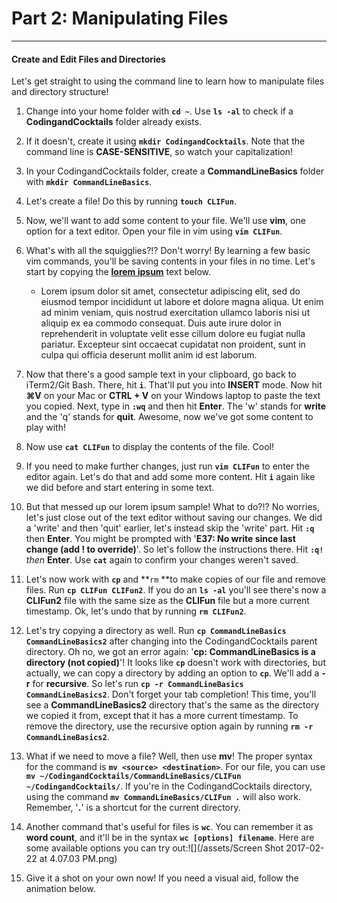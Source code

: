 # Part 2: Manipulating Files

---

#### Create and Edit Files and Directories

Let's get straight to using the command line to learn how to manipulate files and directory structure!

1. Change into your home folder with **`cd ~`**. Use **`ls -al`** to check if a **CodingandCocktails** folder already exists.
2. If it doesn't, create it using **`mkdir CodingandCocktails`**. Note that the command line is **CASE-SENSITIVE**, so watch your capitalization!
3. In your CodingandCocktails folder, create a **CommandLineBasics** folder with **`mkdir CommandLineBasics`**.

4. Let's create a file! Do this by running **`touch CLIFun`**.

5. Now, we'll want to add some content to your file. We'll use **vim**, one option for a text editor. Open your file in vim using **`vim CLIFun`**.

6. What's with all the squigglies?!? Don't worry! By learning a few basic vim commands, you'll be saving contents in your files in no time. Let's start by copying the [**lorem ipsum**](https://en.wikipedia.org/wiki/Lorem_ipsum) text below.

   * Lorem ipsum dolor sit amet, consectetur adipiscing elit, sed do eiusmod tempor incididunt ut labore et dolore magna aliqua. Ut enim ad minim veniam, quis nostrud exercitation ullamco laboris nisi ut aliquip ex ea commodo consequat. Duis aute irure dolor in reprehenderit in voluptate velit esse cillum dolore eu fugiat nulla pariatur. Excepteur sint occaecat cupidatat non proident, sunt in culpa qui officia deserunt mollit anim id est laborum.

7. Now that there's a good sample text in your clipboard, go back to iTerm2/Git Bash. There, hit **`i`**. That'll put you into **INSERT** mode. Now hit **⌘V** on your Mac or **CTRL + V** on your Windows laptop to paste the text you copied. Next, type in **`:wq`** and then hit **Enter**. The 'w' stands for **write** and the 'q' stands for **quit**. Awesome, now we've got some content to play with!

8. Now use **`cat`**` `**`CLIFun`** to display the contents of the file. Cool!

9. If you need to make further changes, just run **`vim CLIFun`** to enter the editor again. Let's do that and add some more content. Hit **`i`** again like we did before and start entering in some text.

10. But that messed up our lorem ipsum sample! What to do?!? No worries, let's just close out of the text editor without saving our changes. We did a 'write' and then 'quit' earlier, let's instead skip the 'write' part. Hit **`:q`** then **Enter**. You might be prompted with '**E37: No write since last change \(add ! to override\)**'. So let's follow the instructions there. Hit **`:q!`** _then_ **Enter**. Use **`cat`** again to confirm your changes weren't saved.

11. Let's now work with **`cp`** and **`rm` **to make copies of our file and remove files. Run **`cp CLIFun CLIFun2`**. If you do an **`ls -al`** you'll see there's now a **CLIFun2** file with the same size as the **CLIFun** file but a more current timestamp. Ok, let's undo that by running **`rm CLIFun2`**.

12. Let's try copying a directory as well. Run **`cp CommandLineBasics CommandLineBasics2`** after changing into the CodingandCocktails parent directory. Oh no, we got an error again: '**cp: CommandLineBasics is a directory \(not copied\)**'! It looks like **`cp`** doesn't work with directories, but actually, we can copy a directory by adding an option to **`cp`**. We'll add a **-r** for **recursive**. So let's run **`cp -r CommandLineBasics CommandLineBasics2`**. Don't forget your tab completion! This time, you'll see a **CommandLineBasics2** directory that's the same as the directory we copied it from, except that it has a more current timestamp. To remove the directory, use the recursive option again by running **`rm -r CommandLineBasics2`**.

13. What if we need to move a file? Well, then use **mv**! The proper syntax for the command is **`mv <source> <destination>`**. For our file, you can use **`mv ~/CodingandCocktails/CommandLineBasics/CLIFun ~/CodingandCocktails/`**. If you're in the CodingandCocktails directory, using the command **`mv CommandLineBasics/CLIFun .`** will also work. Remember, '**.**' is a shortcut for the current directory.

14. Another command that's useful for files is **`wc`**. You can remember it as **word count**, and it'll be in the syntax **`wc [options] filename`**. Here are some available options you can try out:![](/assets/Screen Shot 2017-02-22 at 4.07.03 PM.png)

15. Give it a shot on your own now! If you need a visual aid, follow the animation below.





